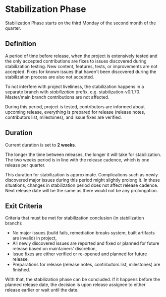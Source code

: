 # Stabilization Phase

Stabilization Phase starts on the third Monday of the second month of the quarter.

## Definition
A period of time before release, when the project is extensively tested and the only accepted contributions are fixes to issues discovered during stabilization testing.
New content, features, tests, or improvements are not accepted.
Fixes for known issues that haven't been discovered during the stabilization process are also not accepted.

To not interfere with project liveliness, the stabilization happens in a separate branch with *stabilization* prefix, e.g. stabilization-v0.1.70.
Master/main branch contributions are not affected.

During this period, project is tested, contributors are informed about upcoming release, everything is prepared for release (release notes, contributors list, milestones), and issue fixes are verified.

## Duration
Current duration is set to **2 weeks**.

The longer the time between releases, the longer it will take for stabilization.
The two weeks period is in line with the release cadence, which is one release per quarter.

This duration for stabilization is approximate.
Complications such as newly discovered major issues during this period might slightly prolong it.
In these situations, changes in stabilization period does not affect release cadence.
Next release date will be the same as there would not be any prolongation.

## Exit Criteria
Criteria that must be met for stabilization conclusion (in stabilization branch):
- No major issues (build fails, remediation breaks system, built artifacts are invalid) in project,
- All newly discovered issues are reported and fixed or planned for future release based on maintainers' discretion,
- Issue fixes are either verified or re-opened and planned for future release,
- Preparations for release (release notes, contributors list, milestones) are finished.

With that, the stabilization phase can be concluded.
If it happens before the planned release date, the decision is upon release assignee to either release earlier or wait until the date.
